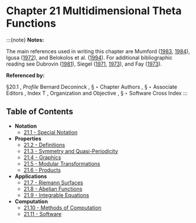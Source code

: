 # Chapter 21 Multidimensional Theta Functions

:::{note}
**Notes:**

The main references used in writing this chapter are Mumford ([1983](./bib/M.html#bib1681 "Tata Lectures on Theta. I"), [1984](./bib/M.html#bib1682 "Tata Lectures on Theta. II")), Igusa ([1972](./bib/I.html#bib1121 "Theta Functions")), and Belokolos et al. ([1994](./bib/B.html#bib232 "Algebro-geometric Approach to Nonlinear Integrable Problems")). For additional bibliographic reading see Dubrovin ([1981](./bib/D.html#bib685 "Theta functions and non-linear equations")), Siegel ([1971](./bib/S.html#bib2078 "Topics in Complex Function Theory. Vol. II: Automorphic Functions and Abelian Integrals"), [1973](./bib/S.html#bib2079 "Topics in Complex Function Theory. Vol. III: Abelian Functions and Modular Functions of Several Variables")), and Fay ([1973](./bib/F.html#bib778 "Theta Functions on Riemann Surfaces")).

**Referenced by:**

§20.1 , *Profile* Bernard Deconinck , § ‣ Chapter Authors , § ‣ Associate Editors , Index T , Organization and Objective , § ‣ Software Cross Index
:::

## Table of Contents

- <a id="PT1"></a>**Notation**
  - [21.1 - Special Notation](./21.1.md)
- <a id="PT2"></a>**Properties**
  - [21.2 - Definitions](./21.2.md)
  - [21.3 - Symmetry and Quasi-Periodicity](./21.3.md)
  - [21.4 - Graphics](./21.4.md)
  - [21.5 - Modular Transformations](./21.5.md)
  - [21.6 - Products](./21.6.md)
- <a id="PT3"></a>**Applications**
  - [21.7 - Riemann Surfaces](./21.7.md)
  - [21.8 - Abelian Functions](./21.8.md)
  - [21.9 - Integrable Equations](./21.9.md)
- <a id="PT4"></a>**Computation**
  - [21.10 - Methods of Computation](./21.10.md)
  - [21.11 - Software](./21.11.md)